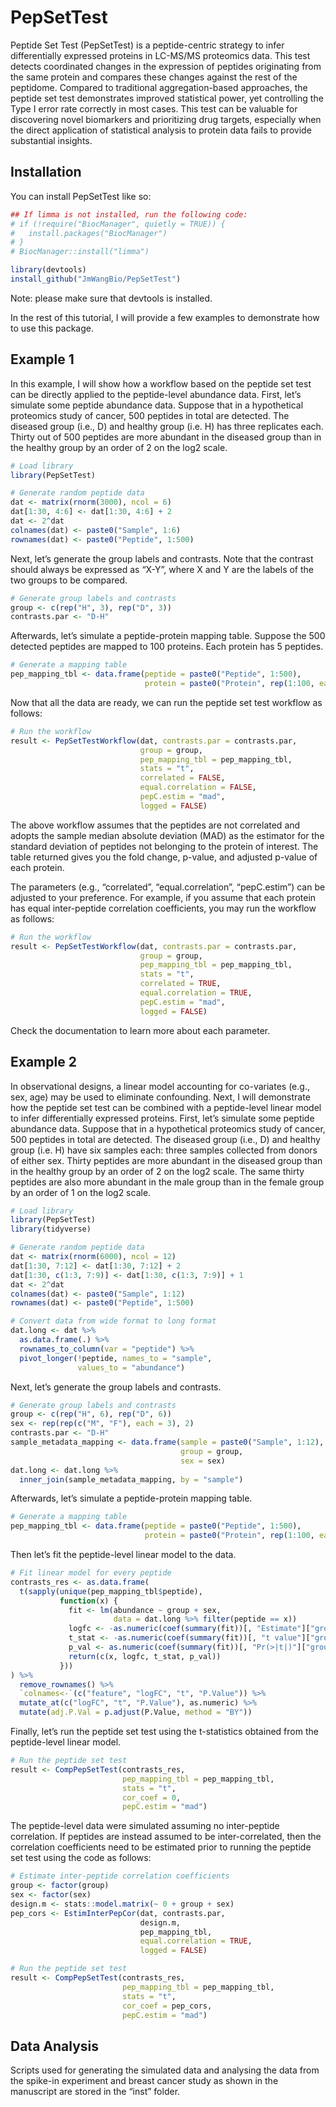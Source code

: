 
<!-- README.md is generated from README.Rmd. Please edit that file -->

# PepSetTest

<!-- badges: start -->
<!-- badges: end -->

Peptide Set Test (PepSetTest) is a peptide-centric strategy to infer
differentially expressed proteins in LC-MS/MS proteomics data. This test
detects coordinated changes in the expression of peptides originating
from the same protein and compares these changes against the rest of the
peptidome. Compared to traditional aggregation-based approaches, the
peptide set test demonstrates improved statistical power, yet
controlling the Type I error rate correctly in most cases. This test can
be valuable for discovering novel biomarkers and prioritizing drug
targets, especially when the direct application of statistical analysis
to protein data fails to provide substantial insights.

## Installation

You can install PepSetTest like so:

``` r
## If limma is not installed, run the following code:
# if (!require("BiocManager", quietly = TRUE)) {
#   install.packages("BiocManager")
# }
# BiocManager::install("limma")

library(devtools)
install_github("JmWangBio/PepSetTest")
```

Note: please make sure that devtools is installed.

In the rest of this tutorial, I will provide a few examples to
demonstrate how to use this package.

## Example 1

In this example, I will show how a workflow based on the peptide set
test can be directly applied to the peptide-level abundance data. First,
let’s simulate some peptide abundance data. Suppose that in a
hypothetical proteomics study of cancer, 500 peptides in total are
detected. The diseased group (i.e., D) and healthy group (i.e. H) has
three replicates each. Thirty out of 500 peptides are more abundant in
the diseased group than in the healthy group by an order of 2 on the
log2 scale.

``` r
# Load library
library(PepSetTest)

# Generate random peptide data
dat <- matrix(rnorm(3000), ncol = 6)
dat[1:30, 4:6] <- dat[1:30, 4:6] + 2
dat <- 2^dat
colnames(dat) <- paste0("Sample", 1:6)
rownames(dat) <- paste0("Peptide", 1:500)
```

Next, let’s generate the group labels and contrasts. Note that the
contrast should always be expressed as “X-Y”, where X and Y are the
labels of the two groups to be compared.

``` r
# Generate group labels and contrasts
group <- c(rep("H", 3), rep("D", 3))
contrasts.par <- "D-H"
```

Afterwards, let’s simulate a peptide-protein mapping table. Suppose the
500 detected peptides are mapped to 100 proteins. Each protein has 5
peptides.

``` r
# Generate a mapping table
pep_mapping_tbl <- data.frame(peptide = paste0("Peptide", 1:500),
                              protein = paste0("Protein", rep(1:100, each = 5)))
```

Now that all the data are ready, we can run the peptide set test
workflow as follows:

``` r
# Run the workflow
result <- PepSetTestWorkflow(dat, contrasts.par = contrasts.par,
                             group = group,
                             pep_mapping_tbl = pep_mapping_tbl,
                             stats = "t",
                             correlated = FALSE,
                             equal.correlation = FALSE,
                             pepC.estim = "mad",
                             logged = FALSE)
```

The above workflow assumes that the peptides are not correlated and
adopts the sample median absolute deviation (MAD) as the estimator for
the standard deviation of peptides not belonging to the protein of
interest. The table returned gives you the fold change, p-value, and
adjusted p-value of each protein.

The parameters (e.g., “correlated”, “equal.correlation”, “pepC.estim”)
can be adjusted to your preference. For example, if you assume that each
protein has equal inter-peptide correlation coefficients, you may run
the workflow as follows:

``` r
# Run the workflow
result <- PepSetTestWorkflow(dat, contrasts.par = contrasts.par,
                             group = group,
                             pep_mapping_tbl = pep_mapping_tbl,
                             stats = "t",
                             correlated = TRUE,
                             equal.correlation = TRUE,
                             pepC.estim = "mad",
                             logged = FALSE)
```

Check the documentation to learn more about each parameter.

## Example 2

In observational designs, a linear model accounting for co-variates
(e.g., sex, age) may be used to eliminate confounding. Next, I will
demonstrate how the peptide set test can be combined with a
peptide-level linear model to infer differentially expressed proteins.
First, let’s simulate some peptide abundance data. Suppose that in a
hypothetical proteomics study of cancer, 500 peptides in total are
detected. The diseased group (i.e., D) and healthy group (i.e. H) have
six samples each: three samples collected from donors of either sex.
Thirty peptides are more abundant in the diseased group than in the
healthy group by an order of 2 on the log2 scale. The same thirty
peptides are also more abundant in the male group than in the female
group by an order of 1 on the log2 scale.

``` r
# Load library
library(PepSetTest)
library(tidyverse)

# Generate random peptide data
dat <- matrix(rnorm(6000), ncol = 12)
dat[1:30, 7:12] <- dat[1:30, 7:12] + 2
dat[1:30, c(1:3, 7:9)] <- dat[1:30, c(1:3, 7:9)] + 1
dat <- 2^dat
colnames(dat) <- paste0("Sample", 1:12)
rownames(dat) <- paste0("Peptide", 1:500)

# Convert data from wide format to long format
dat.long <- dat %>%
  as.data.frame(.) %>%
  rownames_to_column(var = "peptide") %>%
  pivot_longer(!peptide, names_to = "sample",
               values_to = "abundance")
```

Next, let’s generate the group labels and contrasts.

``` r
# Generate group labels and contrasts
group <- c(rep("H", 6), rep("D", 6))
sex <- rep(rep(c("M", "F"), each = 3), 2)
contrasts.par <- "D-H"
sample_metadata_mapping <- data.frame(sample = paste0("Sample", 1:12),
                                      group = group, 
                                      sex = sex)
dat.long <- dat.long %>%
  inner_join(sample_metadata_mapping, by = "sample")
```

Afterwards, let’s simulate a peptide-protein mapping table.

``` r
# Generate a mapping table
pep_mapping_tbl <- data.frame(peptide = paste0("Peptide", 1:500),
                              protein = paste0("Protein", rep(1:100, each = 5)))
```

Then let’s fit the peptide-level linear model to the data.

``` r
# Fit linear model for every peptide
contrasts_res <- as.data.frame(
  t(sapply(unique(pep_mapping_tbl$peptide), 
           function(x) {
             fit <- lm(abundance ~ group + sex,
                       data = dat.long %>% filter(peptide == x))
             logfc <- -as.numeric(coef(summary(fit))[, "Estimate"]["groupH"])
             t_stat <- -as.numeric(coef(summary(fit))[, "t value"]["groupH"])
             p_val <- as.numeric(coef(summary(fit))[, "Pr(>|t|)"]["groupH"])
             return(c(x, logfc, t_stat, p_val))
           }))
) %>% 
  remove_rownames() %>%
  `colnames<-`(c("feature", "logFC", "t", "P.Value")) %>%
  mutate_at(c("logFC", "t", "P.Value"), as.numeric) %>%
  mutate(adj.P.Val = p.adjust(P.Value, method = "BY"))
```

Finally, let’s run the peptide set test using the t-statistics obtained
from the peptide-level linear model.

``` r
# Run the peptide set test
result <- CompPepSetTest(contrasts_res,
                         pep_mapping_tbl = pep_mapping_tbl,
                         stats = "t",
                         cor_coef = 0,
                         pepC.estim = "mad")
```

The peptide-level data were simulated assuming no inter-peptide
correlation. If peptides are instead assumed to be inter-correlated,
then the correlation coefficients need to be estimated prior to running
the peptide set test using the code as follows:

``` r
# Estimate inter-peptide correlation coefficients
group <- factor(group)
sex <- factor(sex)
design.m <- stats::model.matrix(~ 0 + group + sex)
pep_cors <- EstimInterPepCor(dat, contrasts.par, 
                             design.m,
                             pep_mapping_tbl, 
                             equal.correlation = TRUE,
                             logged = FALSE)

# Run the peptide set test
result <- CompPepSetTest(contrasts_res,
                         pep_mapping_tbl = pep_mapping_tbl,
                         stats = "t",
                         cor_coef = pep_cors,
                         pepC.estim = "mad")
```

## Data Analysis

Scripts used for generating the simulated data and analysing the data
from the spike-in experiment and breast cancer study as shown in the
manuscript are stored in the “inst” folder.

